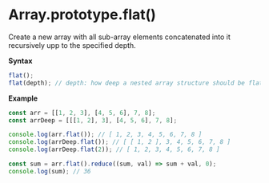 # Array.prototype.flat()

Create a new array with all sub-array elements concatenated into it recursively upp to the specified depth.

**Syntax**

```js
flat();
flat(depth); // depth: how deep a nested array structure should be flattened, default by 1
```

**Example**

```js
const arr = [[1, 2, 3], [4, 5, 6], 7, 8];
const arrDeep = [[[1, 2], 3], [4, 5, 6], 7, 8];

console.log(arr.flat()); // [ 1, 2, 3, 4, 5, 6, 7, 8 ]
console.log(arrDeep.flat()); // [ [ 1, 2 ], 3, 4, 5, 6, 7, 8 ]
console.log(arrDeep.flat(2)); // [ 1, 2, 3, 4, 5, 6, 7, 8 ]

const sum = arr.flat().reduce((sum, val) => sum + val, 0);
console.log(sum); // 36
```
